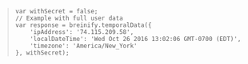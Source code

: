 > ```node
> var withSecret = false;
> // Example with full user data 
> var response = breinify.temporalData({
>     'ipAddress': '74.115.209.58',
>     'localDateTime': 'Wed Oct 26 2016 13:02:06 GMT-0700 (EDT)',
>     'timezone': 'America/New_York'
> }, withSecret);
> ```
